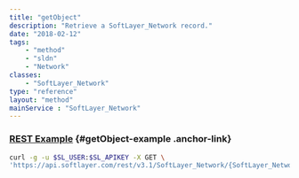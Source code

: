 ```yaml
---
title: "getObject"
description: "Retrieve a SoftLayer_Network record."
date: "2018-02-12"
tags:
    - "method"
    - "sldn"
    - "Network"
classes:
    - "SoftLayer_Network"
type: "reference"
layout: "method"
mainService : "SoftLayer_Network"
---
```


### [REST Example](#getObject-example) <a href="/article/rest/"><i class="fas fa-question"></i></a> {#getObject-example .anchor-link} 
```bash
curl -g -u $SL_USER:$SL_APIKEY -X GET \
'https://api.softlayer.com/rest/v3.1/SoftLayer_Network/{SoftLayer_NetworkID}/getObject'
```
